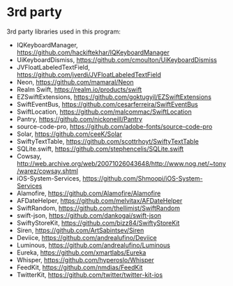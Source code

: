 # 3rd party

3rd party libraries used in this program:

- IQKeyboardManager, https://github.com/hackiftekhar/IQKeyboardManager
- UiKeyboardDismiss, https://github.com/cmoulton/UiKeyboardDismiss
- JVFloatLabeledTextField, https://github.com/jverdi/JVFloatLabeledTextField
- Neon, https://github.com/mamaral/Neon
- Realm Swift, https://realm.io/products/swift
- EZSwiftExtensions, https://github.com/goktugyil/EZSwiftExtensions
- SwiftEventBus, https://github.com/cesarferreira/SwiftEventBus
- SwiftLocation, https://github.com/malcommac/SwiftLocation
- Pantry, https://github.com/nickoneill/Pantry
- source-code-pro, https://github.com/adobe-fonts/source-code-pro
- Solar, https://github.com/ceeK/Solar
- SwiftyTextTable, https://github.com/scottrhoyt/SwiftyTextTable
- SQLite.swift, https://github.com/stephencelis/SQLite.swift
- Cowsay, http://web.archive.org/web/20071026043648/http://www.nog.net/~tony/warez/cowsay.shtml
- iOS-System-Services, https://github.com/Shmoopi/iOS-System-Services
- Alamofire, https://github.com/Alamofire/Alamofire
- AFDateHelper, https://github.com/melvitax/AFDateHelper
- SwiftRandom, https://github.com/thellimist/SwiftRandom
- swift-json, https://github.com/dankogai/swift-json
- SwiftyStoreKit, https://github.com/bizz84/SwiftyStoreKit
- Siren, https://github.com/ArtSabintsev/Siren
- Deviice, https://github.com/andrealufino/Deviice
- Luminous, https://github.com/andrealufino/Luminous
- Eureka, https://github.com/xmartlabs/Eureka
- Whisper, https://github.com/hyperoslo/Whisper
- FeedKit, https://github.com/nmdias/FeedKit
- TwitterKit, https://github.com/twitter/twitter-kit-ios
